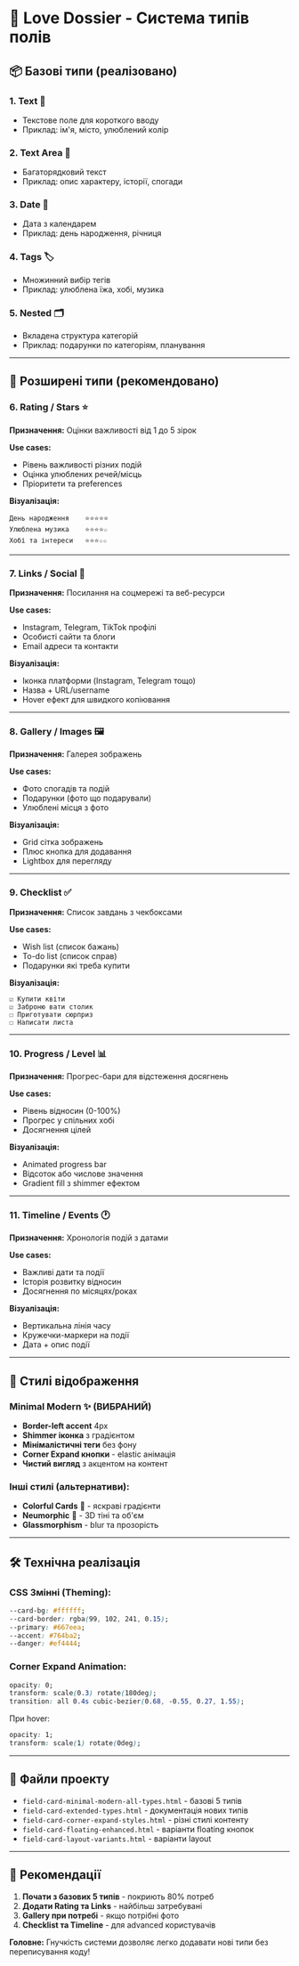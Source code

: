 # 🎨 Love Dossier - Система типів полів

## 📦 Базові типи (реалізовано)

### 1. **Text** 📝
- Текстове поле для короткого вводу
- Приклад: ім'я, місто, улюблений колір

### 2. **Text Area** 📄  
- Багаторядковий текст
- Приклад: опис характеру, історії, спогади

### 3. **Date** 📅
- Дата з календарем
- Приклад: день народження, річниця

### 4. **Tags** 🏷️
- Множинний вибір тегів
- Приклад: улюблена їжа, хобі, музика

### 5. **Nested** 🗂️
- Вкладена структура категорій
- Приклад: подарунки по категоріям, планування

---

## 🚀 Розширені типи (рекомендовано)

### 6. **Rating / Stars** ⭐
**Призначення:** Оцінки важливості від 1 до 5 зірок

**Use cases:**
- Рівень важливості різних подій
- Оцінка улюблених речей/місць
- Пріоритети та preferences

**Візуалізація:** 
```
День народження    ⭐⭐⭐⭐⭐
Улюблена музика    ⭐⭐⭐⭐☆
Хобі та інтереси   ⭐⭐⭐☆☆
```

---

### 7. **Links / Social** 🔗
**Призначення:** Посилання на соцмережі та веб-ресурси

**Use cases:**
- Instagram, Telegram, TikTok профілі
- Особисті сайти та блоги
- Email адреси та контакти

**Візуалізація:**
- Іконка платформи (Instagram, Telegram тощо)
- Назва + URL/username
- Hover ефект для швидкого копіювання

---

### 8. **Gallery / Images** 🖼️
**Призначення:** Галерея зображень

**Use cases:**
- Фото спогадів та подій
- Подарунки (фото що подарували)
- Улюблені місця з фото

**Візуалізація:**
- Grid сітка зображень
- Плюс кнопка для додавання
- Lightbox для перегляду

---

### 9. **Checklist** ✅
**Призначення:** Список завдань з чекбоксами

**Use cases:**
- Wish list (список бажань)
- To-do list (список справ)
- Подарунки які треба купити

**Візуалізація:**
```
☑ Купити квіти
☑ Заброню вати столик
☐ Приготувати сюрприз
☐ Написати листа
```

---

### 10. **Progress / Level** 📊
**Призначення:** Прогрес-бари для відстеження досягнень

**Use cases:**
- Рівень відносин (0-100%)
- Прогрес у спільних хобі
- Досягнення цілей

**Візуалізація:**
- Animated progress bar
- Відсоток або числове значення
- Gradient fill з shimmer ефектом

---

### 11. **Timeline / Events** 🕐
**Призначення:** Хронологія подій з датами

**Use cases:**
- Важливі дати та події
- Історія розвитку відносин
- Досягнення по місяцях/роках

**Візуалізація:**
- Вертикальна лінія часу
- Кружечки-маркери на події
- Дата + опис події

---

## 🎨 Стилі відображення

### Minimal Modern ✨ (ВИБРАНИЙ)
- **Border-left accent** 4px
- **Shimmer іконка** з градієнтом
- **Мінімалістичні теги** без фону
- **Corner Expand кнопки** - elastic анімація
- **Чистий вигляд** з акцентом на контент

### Інші стилі (альтернативи):
- **Colorful Cards** 🌈 - яскраві градієнти
- **Neumorphic** 🔘 - 3D тіні та об'єм
- **Glassmorphism** - blur та прозорість

---

## 🛠️ Технічна реалізація

### CSS Змінні (Theming):
```css
--card-bg: #ffffff;
--card-border: rgba(99, 102, 241, 0.15);
--primary: #667eea;
--accent: #764ba2;
--danger: #ef4444;
```

### Corner Expand Animation:
```css
opacity: 0;
transform: scale(0.3) rotate(180deg);
transition: all 0.4s cubic-bezier(0.68, -0.55, 0.27, 1.55);
```

При hover:
```css
opacity: 1;
transform: scale(1) rotate(0deg);
```

---

## 📁 Файли проекту

- `field-card-minimal-modern-all-types.html` - базові 5 типів
- `field-card-extended-types.html` - документація нових типів
- `field-card-corner-expand-styles.html` - різні стилі контенту
- `field-card-floating-enhanced.html` - варіанти floating кнопок
- `field-card-layout-variants.html` - варіанти layout

---

## 🎯 Рекомендації

1. **Почати з базових 5 типів** - покриють 80% потреб
2. **Додати Rating та Links** - найбільш затребувані
3. **Gallery при потребі** - якщо потрібні фото
4. **Checklist та Timeline** - для advanced користувачів

**Головне:** Гнучкість системи дозволяє легко додавати нові типи без переписування коду!
